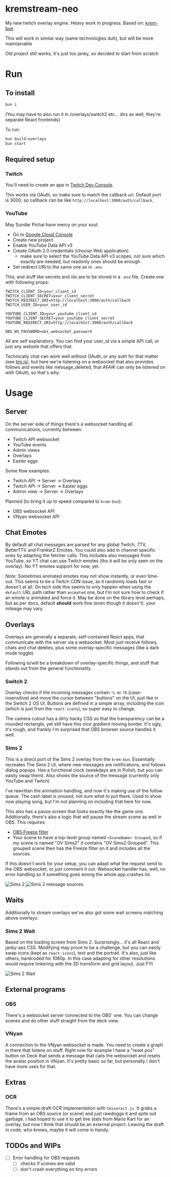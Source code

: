 # kremstream-neo

My new twitch overlay engine. Heavy work in progress.
Based on: [krem-bun](https://github.com/Rosalina121/krem-bun)

This will work in similar way (same technologies duh), but will be more maintainable

Old project still works, it's just too janky, so decided to start from scratch

# Run

## To install

```bash
bun i
```

(You may have to also run it in /overlays/switch2 etc... dirs as well, they're separate React frontends)

To run:

```bash
bun build:overlays
bun start
```

## Required setup
### Twitch
You'll need to create an app in [Twitch Dev Console](https://dev.twitch.tv/console/apps).

This works via OAuth, so make sure to match the callback uri. Default port is 3000, so callback can be like `http://localhost:3000/auth/callback`.

### YouTube
May Sundar Pichai have mercy on your soul. 

- Go to [Google Cloud Console](https://console.cloud.google.com/)
- Create new project
- Enable YouTube Data API v3
- Create OAuth 2.0 credentials (choose Web application)
  - make sure to select the YouTube Data API v3 scopes, not sure which exactly are needed, but readonly ones should be enough
- Set redirect URI to the same one as in `.env`

This, and stuff like secrets and ids are to be stored in a `.env` file. Create one with following props:

```
TWITCH_CLIENT_ID=your_client_id
TWITCH_CLIENT_SECRET=your_client_secret
TWITCH_REDIRECT_URI=http://localhost:3000/auth/callback
TWITCH_USER_ID=your_user_id

YOUTUBE_CLIENT_ID=your_youtube_client_id
YOUTUBE_CLIENT_SECRET=your_youtube_client_secret
YOUTUBE_REDIRECT_URI=http://localhost:3000/auth/callback

OBS_WS_PASSWORD=obs_websocket_password
```
All are self explanatory. You can find your user_id via a simple API call, or just any website that offers that.

Technically chat can work well without OAuth, or any auth for that matter (see [tmi.js](https://tmijs.com/)), but here we're listening on a websocket that also provides follows and events like message_deleted, that AFAIK can only be listened on with OAuth, so that's why.

# Usage
## Server
On the server side of things there's a websocket handling all communications, currently between:
- Twitch API websocket
- YouTube events
- Admin views
- Overlays
- Easter eggs

Some flow examples:
- Twitch API -> Server -> Overlays
- Twitch API -> Server -> Easter eggs
- Admin view -> Server -> Overlays

Planned (to bring it up to speed compared to `krem-bun`):
- OBS websocket API
- VNyan websocket API

## Chat Emotes
By default all chat messages are parsed for any global Twitch, 7TV, BetterTTV and FrankerZ Emotes. You could also add in channel specific ones by adapting the fetcher calls. This includes also messages from YouTube, so YT chat can use Twitch emotes (tho it will be only seen on the overlay). No YT emotes support for now, yet.

*Note:* Sometimes animated emotes may not show instantly, or even time-out. This seems to be
a Twitch CDN issue, as it randomly loads fast or doesn't at all. On tech side this seems to only happen when using the `default` URL path rather than `animated` one, but I'm not sure how to check if an emote is animated and force it. May be done on the library level perhaps, but as per docs, default **should** work fine (even though it doesn't). your mileage may vary.

## Overlays
Overlays are generally a separate, self-contained React apps,
that communicate with the server via a websocket.
Most just receive follows, chats and chat deletes, plus some overlay-specific messages (like a dark mode toggle).

Following is/will be a breakdown of overlay-specific things, and stuff that stands out from the general functionality.

### Switch 2
Overlay checks if the incoming messages contain `!L` or `!R` (case-insensitive) and move the cursor between "buttons" on the UI,
just like in the Switch 2 OS UI. Buttons are defined in a simple array, including the icon (which is just from the `react-icons`), so super easy to change.

The camera cutout has a dirty hacky CSS so that the transparency can be a rounded rectangle, yet still have this nice gradient moving border. It's ugly, it's rough, and frankly I'm surprised that OBS browser source handles it well.

### Sims 2
This is a direct port of the Sims 2 overlay from the `krem-bun`.
Essentially recreates The Sims 2 UI, where new messages are notifications, and follows dialog popups. Has a functional clock (weekdays are in Polish, but you can easily swap them). Also shows the source of the message (currently only YouTube and Twitch)

I've rewritten the animation handling, and now it's making use of the follow queue. The cash label is unused, not sure what to put there. Used to show now playing song, but I'm not planning on
including that here for now.

This also has a pause screen that looks exactly like the game one. Additionally, there's also a logic that will pause the
stream scene as well in OBS. This requires:
- [OBS Freeze filter](https://github.com/exeldro/obs-freeze-filter)
- Your scene to have a top-level group named `<SceneName> Grouped`, so if my scene is named "OV Sims2" it contains "OV Sims2 Grouped".
This grouped scene then has the Freeze filter on it and includes all the sources.

If this doesn't work for your setup, you can adapt what the request send to the OBS websocket,
or just comment it out. Websocket handler has, well, no error handling so if something goes wrong
the whole app crashes lol.

![Sims 2](readme-assets/sims2.png)
![Sims 2 message sources](readme-assets/sims2sources.png)

## Waits

Additionally to stream overlays we've also got some wait screens matching above overlays.

### Sims 2 Wait

Based on the loading screen from Sims 2. Surprisingly... it's all React and janky-ass CSS. Modifying may prove to be a challenge, but you can easily swap icons (kept as `react-icons`), text and the portrait. It's also, just like others, hardcoded for 1080p. In this case adapting for other resolutions would require tinkering with the 3D transform and grid layout. Just FYI.

![Sims 2 Wait](readme-assets/sims2wait.gif)


## External programs
### OBS
There's a websocket server connected to the OBS' one. You can change scenes and do other stuff straight from the deck view.

### VNyan
A connection to the VNyan websocket is made. You need to create a graph in there that listens on stuff. Right now for example I have a "reset pos" button on Deck that sends a message that calls the websocket and resets the avatar position in VNyan. It's pretty basic so far, but personally I don't have more uses for that.


## Extras
### OCR
There's a simple draft OCR implementation with `tesseract.js`. It grabs a frame from an OBS source (or scene) and just rawdoggs it and spits out garbage.
I had hoped to use it to get live stats from Mario Kart for an overlay, but now I think that should be an external project. Leaving the draft in code, who knows, maybe it will come in handy.

## TODOs and WIPs
- [ ] Error handling for OBS requests
  - [ ] checks if scenes are valid
  - [ ] don't crash everything on tiny errors
